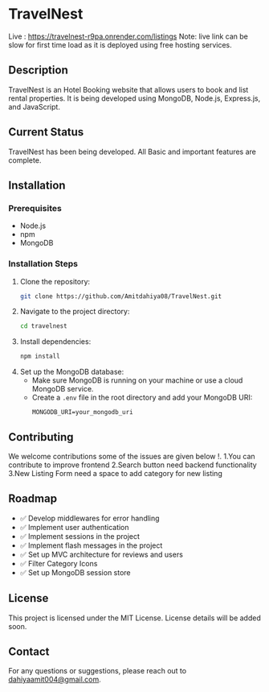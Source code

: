 # TravelNest
Live : https://travelnest-r9pa.onrender.com/listings
Note: live link can be slow for first time load as it is deployed using free hosting services.

## Description
TravelNest is an Hotel Booking website that allows users to book and list rental properties. It is being developed using MongoDB, Node.js, Express.js, and JavaScript.

## Current Status
TravelNest has been being developed. All Basic and important features are complete.

## Installation
### Prerequisites
- Node.js
- npm
- MongoDB

### Installation Steps
1. Clone the repository:
    ```sh
    git clone https://github.com/Amitdahiya08/TravelNest.git
    ```
2. Navigate to the project directory:
    ```sh
    cd travelnest
    ```
3. Install dependencies:
    ```sh
    npm install
    ```
4. Set up the MongoDB database:
    - Make sure MongoDB is running on your machine or use a cloud MongoDB service.
    - Create a `.env` file in the root directory and add your MongoDB URI:
        ```env
        MONGODB_URI=your_mongodb_uri
        ```


## Contributing
We welcome contributions some of the issues are given below !.
1.You can contribute to improve frontend 
2.Search button need backend functionality
3.New Listing Form need a space to add category for new listing

## Roadmap
- ✅ Develop middlewares for error handling
- ✅ Implement user authentication
- ✅ Implement sessions in the project
- ✅ Implement flash messages in the project
- ✅ Set up MVC architecture for reviews and users
- ✅ Filter Category Icons 
- ✅ Set up MongoDB session store

## License
This project is licensed under the MIT License. License details will be added soon.

## Contact
For any questions or suggestions, please reach out to [dahiyaamit004@gmail.com](mailto:dahiyaamit004@gmail.com).
